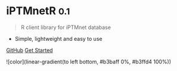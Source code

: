# iPTMnetR <small>0.1</small>

> R client library for iPTMnet database

* Simple, lightweight and easy to use


[GitHub](https://github.com/udel-cbcb/iptmnetr)
[Get Started](#iptmnetr)


![color](linear-gradient(to left bottom, #b3baff 0%, #b3ffd4 100%))

